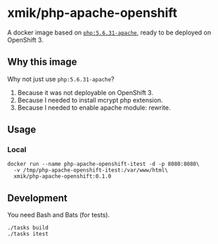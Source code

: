# xmik/php-apache-openshift

A docker image based on [`php:5.6.31-apache`](https://github.com/docker-library/php/blob/master/5.6/apache/Dockerfile), ready to be deployed on OpenShift 3.

## Why this image
Why not just use `php:5.6.31-apache`?
1. Because it was not deployable on OpenShift 3.
1. Because I needed to install mcrypt php extension.
1. Because I needed to enable apache module: rewrite.

## Usage

### Local
```
docker run --name php-apache-openshift-itest -d -p 8080:8080\
  -v /tmp/php-apache-openshift-itest:/var/www/html\
  xmik/php-apache-openshift:0.1.0
```

## Development

You need Bash and Bats (for tests).

```
./tasks build
./tasks itest
```
